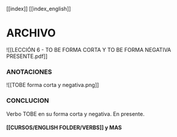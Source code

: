 [[index]]
[[index_english]]


# ARCHIVO

![[LECCIÓN 6 - TO BE FORMA CORTA Y TO BE FORMA NEGATIVA PRESENTE.pdf]]

### ANOTACIONES

![[TOBE forma corta y negativa.png]]

### CONCLUCION

Verbo TOBE en su forma corta y negativa. En presente.

#### [[CURSOS/ENGLISH FOLDER/VERBS]] y MAS
